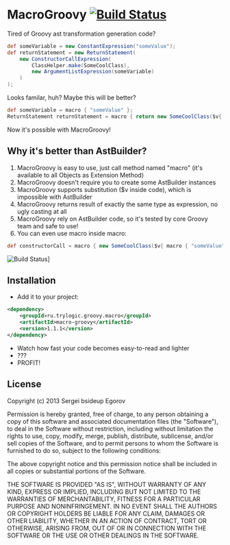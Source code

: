 MacroGroovy [![Build Status](https://travis-ci.org/bsideup/MacroGroovy.png)](https://travis-ci.org/bsideup/MacroGroovy)
===

Tired of Groovy ast transformation generation code? 

```groovy
def someVariable = new ConstantExpression("someValue");
def returnStatement = new ReturnStatement(
    new ConstructorCallExpression(
        ClassHelper.make(SomeCoolClass),
        new ArgumentListExpression(someVariable)
    )
);
```

Looks familar, huh? Maybe this will be better?
```groovy
def someVariable = macro { "someValue" };
ReturnStatement returnStatement = macro { return new SomeCoolClass($v{ someVariable }) }
```

Now it's possible with MacroGroovy!

Why it's better than AstBuilder?
----------------

1.  MacroGroovy is easy to use, just call method named "macro" (it's available to all Objects as Extension Method)
2.  MacroGroovy doesn't require you to create some AstBuilder instances
3.  MacroGroovy supports substitution ($v inside code), which is impossible with AstBuilder
4.  MacroGroovy returns result of exactly the same type as expression, no ugly casting at all
5.  MacroGroovy rely on AstBuilder code, so it's tested by core Groovy team and safe to use!
6.  You can even use macro inside macro:

```groovy
def constructorCall = macro { new SomeCoolClass($v{ macro { "someValue" } }) }
```

![Build Status](http://i1.kym-cdn.com/photos/images/newsfeed/000/001/123/xzibit-wtf.jpg)]

Installation
---------

*   Add it to your project:

```xml
<dependency>
    <groupId>ru.trylogic.groovy.macro</groupId>
    <artifactId>macro-groovy</artifactId>
    <version>1.1.1</version>
</dependency>
```
*   Watch how fast your code becomes easy-to-read and lighter
*   ???
*   PROFIT!


License
-----------------

Copyright (c) 2013 Sergei bsideup Egorov

Permission is hereby granted, free of charge, to any person obtaining a copy of this software and associated
documentation files (the "Software"), to deal in the Software without restriction, including without limitation
the rights to use, copy, modify, merge, publish, distribute, sublicense, and/or sell copies of the Software, and
to permit persons to whom the Software is furnished to do so, subject to the following conditions:

The above copyright notice and this permission notice shall be included in all copies or substantial
portions of the Software.

THE SOFTWARE IS PROVIDED "AS IS", WITHOUT WARRANTY OF ANY KIND, EXPRESS OR IMPLIED, INCLUDING BUT NOT LIMITED TO
THE WARRANTIES OF MERCHANTABILITY, FITNESS FOR A PARTICULAR PURPOSE AND NONINFRINGEMENT. IN NO EVENT SHALL THE
AUTHORS OR COPYRIGHT HOLDERS BE LIABLE FOR ANY CLAIM, DAMAGES OR OTHER LIABILITY, WHETHER IN AN ACTION OF CONTRACT,
TORT OR OTHERWISE, ARISING FROM, OUT OF OR IN CONNECTION WITH THE SOFTWARE OR THE USE OR OTHER DEALINGS IN THE SOFTWARE.
